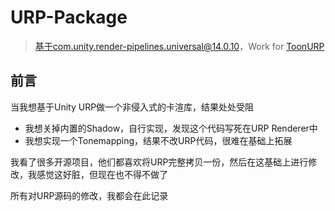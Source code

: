 # URP-Package

> 基于com.unity.render-pipelines.universal@14.0.10，Work for [ToonURP](https://github.com/Reuben-Sun/ToonURP)

## 前言

当我想基于Unity URP做一个非侵入式的卡渲库，结果处处受阻

- 我想关掉内置的Shadow，自行实现，发现这个代码写死在URP Renderer中
- 我想实现一个Tonemapping，结果不改URP代码，很难在基础上拓展

我看了很多开源项目，他们都喜欢将URP完整拷贝一份，然后在这基础上进行修改，我感觉这好脏，但现在也不得不做了

所有对URP源码的修改，我都会在此记录
